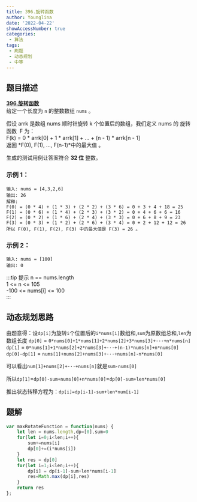 ```yaml
---
title: 396.旋转函数
author: Younglina
date: '2022-04-22'
showAccessNumber: true
categories:
 - 算法
tags:
 - 刷题
 - 动态规划
 - 中等
---
```


## 题目描述

**[396.旋转函数](https://leetcode-cn.com/problems/rotate-function/)**  
给定一个长度为 `n` 的整数数组 `nums` 。  

假设 arrk 是数组 nums 顺时针旋转 k 个位置后的数组，我们定义 nums 的 旋转函数  F 为：  
F(k) = 0 * arrk[0] + 1 * arrk[1] + ... + (n - 1) * arrk[n - 1]  
返回 *F(0), F(1), ..., F(n-1)*中的最大值 。  

生成的测试用例让答案符合 **32 位** 整数。  

### 示例 1：
```
输入: nums = [4,3,2,6]  
输出: 26  
解释:  
F(0) = (0 * 4) + (1 * 3) + (2 * 2) + (3 * 6) = 0 + 3 + 4 + 18 = 25  
F(1) = (0 * 6) + (1 * 4) + (2 * 3) + (3 * 2) = 0 + 4 + 6 + 6 = 16  
F(2) = (0 * 2) + (1 * 6) + (2 * 4) + (3 * 3) = 0 + 6 + 8 + 9 = 23  
F(3) = (0 * 3) + (1 * 2) + (2 * 6) + (3 * 4) = 0 + 2 + 12 + 12 = 26  
所以 F(0), F(1), F(2), F(3) 中的最大值是 F(3) = 26 。  
```

### 示例 2：

```
输入: nums = [100]  
输出: 0  
```

:::tip 提示
n == nums.length  
1 <= n <= 105  
-100 <= nums[i] <= 100  
:::

## 动态规划思路
由题意得：设`dp[i]`为旋转`i`个位置后的`i*nums[i]`数组和,`sum`为原数组总和,`len`为数组长度
`dp[0]` = `0*nums[0]+1*nums[1]+2*nums[2]+3*nums[3]+···+n*nums[n]`
`dp[1]` = `0*nums[1]+1*nums[2]+2*nums[3]+···+(n-1)*nums[n]+n*nums[0]`
`dp[0]-dp[1]` = `nums[1]+nums[2]+nums[3]+···+nums[n]-n*nums[0]`

可以看出`num[1]+nums[2]+···+nums[n]`就是`sum-nums[0]`

所以`dp[1]`=`dp[0]-sum+nums[0]+n*nums[0]`=`dp[0]-sum+len*nums[0]`

推出状态转移方程为：`dp[i]=dp[i-1]-sum+len*num[i-1]`

## 题解
```javascript
var maxRotateFunction = function(nums) {
    let len = nums.length,dp=[0],sum=0
    for(let i=0;i<len;i++){
        sum+=nums[i]
        dp[0]+=(i*nums[i])
    }
    let res = dp[0]
    for(let i=1;i<len;i++){
        dp[i] = dp[i-1]-sum+len*nums[i-1]
        res=Math.max(dp[i],res)
    }
    return res
};

```